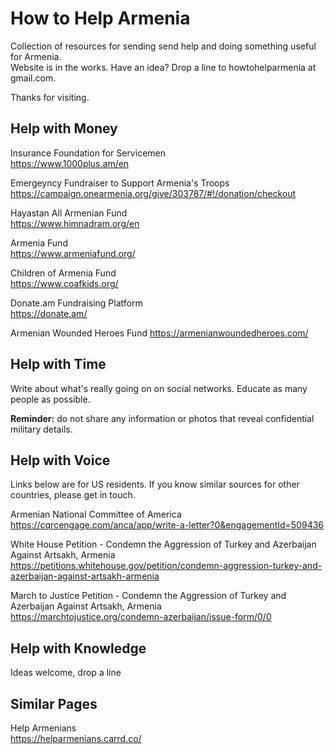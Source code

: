 # How to Help Armenia

Collection of resources for sending send help and doing something useful for Armenia.  
Website is in the works. Have an idea? Drop a line to howtohelparmenia at gmail.com.

Thanks for visiting.

## Help with Money

Insurance Foundation for Servicemen  
https://www.1000plus.am/en

Emergeyncy Fundraiser to Support Armenia's Troops  
https://campaign.onearmenia.org/give/303787/#!/donation/checkout

Hayastan All Armenian Fund  
https://www.himnadram.org/en

Armenia Fund  
https://www.armeniafund.org/

Children of Armenia Fund  
https://www.coafkids.org/

Donate.am Fundraising Platform  
https://donate.am/

Armenian Wounded Heroes Fund
https://armenianwoundedheroes.com/

## Help with Time

Write about what's really going on on social networks. Educate as many people as possible.

**Reminder:** do not share any information or photos that reveal confidential military details.

## Help with Voice

Links below are for US residents. If you know similar sources for other countries, please get in touch.

Armenian National Committee of America  
https://cqrcengage.com/anca/app/write-a-letter?0&engagementId=509436

White House Petition - Condemn the Aggression of Turkey and Azerbaijan Against Artsakh, Armenia  
https://petitions.whitehouse.gov/petition/condemn-aggression-turkey-and-azerbaijan-against-artsakh-armenia

March to Justice Petition - Condemn the Aggression of Turkey and Azerbaijan Against Artsakh, Armenia  
https://marchtojustice.org/condemn-azerbaijan/issue-form/0/0

## Help with Knowledge

Ideas welcome, drop a line

## Similar Pages

Help Armenians  
https://helparmenians.carrd.co/
